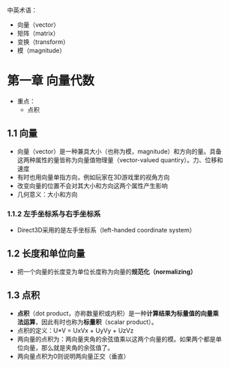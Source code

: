 中英术语：
- 向量（vector）
- 矩阵（matrix）
- 变换（transform）
- 模（magnitude）

# 第一章 向量代数
- 重点：
  - 点积 

## 1.1 向量
- 向量（vector）是一种兼具大小（也称为模，magnitude）和方向的量。具备这两种属性的量皆称为向量值物理量（vector-valued quantiry）。力、位移和速度
- 有时也用向量单指方向，例如玩家在3D游戏里的视角方向
- 改变向量的位置不会对其大小和方向这两个属性产生影响
- 几何意义：大小和方向

### 1.1.2 左手坐标系与右手坐标系
- Direct3D采用的是左手坐标系（left-handed coordinate system）

## 1.2 长度和单位向量
- 把一个向量的长度变为单位长度称为向量的**规范化（normalizing）**

## 1.3 点积
- **点积**（dot product，亦称数量积或内积）是一种**计算结果为标量值的向量乘法运算**，因此有时也称为**标量积**（scalar product）。
- 点积的定义：U*V = UxVx + UyVy + UzVz
- 两向量的点积为：两向量夹角的余弦值乘以这两个向量的模。如果两个都是单位向量，那么就是夹角的余弦值了。
- 两向量点积为0则说明两向量正交（垂直）
